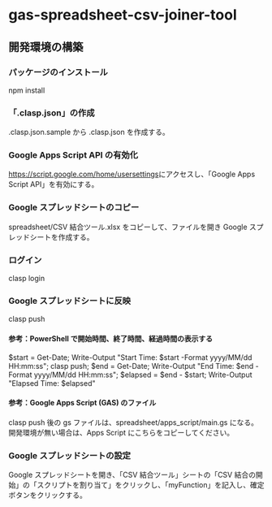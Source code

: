 # gas-spreadsheet-csv-joiner-tool

## 開発環境の構築

### パッケージのインストール

npm install

### 「.clasp.json」の作成

.clasp.json.sample から .clasp.json を作成する。

### Google Apps Script API の有効化

<https://script.google.com/home/usersettings>にアクセスし、「Google Apps Script API」を有効にする。

### Google スプレッドシートのコピー

spreadsheet/CSV 結合ツール.xlsx をコピーして、ファイルを開き Google スプレッドシートを作成する。

### ログイン

clasp login

### Google スプレッドシートに反映

clasp push

#### 参考：PowerShell で開始時間、終了時間、経過時間の表示する

$start = Get-Date; Write-Output "Start Time: $start -Format yyyy/MM/dd HH:mm:ss"; clasp push; $end = Get-Date; Write-Output "End Time: $end -Format yyyy/MM/dd HH:mm:ss"; $elapsed = $end - $start; Write-Output "Elapsed Time: $elapsed"

#### 参考：Google Apps Script (GAS) のファイル

clasp push 後の gs ファイルは、spreadsheet/apps_script/main.gs になる。開発環境が無い場合は、Apps Script にこちらをコピーしてください。

### Google スプレッドシートの設定

Google スプレッドシートを開き、「CSV 結合ツール」シートの「CSV 結合の開始」の「スクリプトを割り当て」をクリックし、「myFunction」を記入し、確定ボタンをクリックする。
